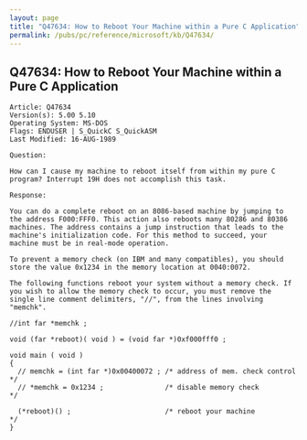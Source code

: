 ```yaml
---
layout: page
title: "Q47634: How to Reboot Your Machine within a Pure C Application"
permalink: /pubs/pc/reference/microsoft/kb/Q47634/
---
```


## Q47634: How to Reboot Your Machine within a Pure C Application

	Article: Q47634
	Version(s): 5.00 5.10
	Operating System: MS-DOS
	Flags: ENDUSER | S_QuickC S_QuickASM
	Last Modified: 16-AUG-1989
	
	Question:
	
	How can I cause my machine to reboot itself from within my pure C
	program? Interrupt 19H does not accomplish this task.
	
	Response:
	
	You can do a complete reboot on an 8086-based machine by jumping to
	the address F000:FFF0. This action also reboots many 80286 and 80386
	machines. The address contains a jump instruction that leads to the
	machine's initialization code. For this method to succeed, your
	machine must be in real-mode operation.
	
	To prevent a memory check (on IBM and many compatibles), you should
	store the value 0x1234 in the memory location at 0040:0072.
	
	The following functions reboot your system without a memory check. If
	you wish to allow the memory check to occur, you must remove the
	single line comment delimiters, "//", from the lines involving
	"memchk".
	
	//int far *memchk ;
	
	void (far *reboot)( void ) = (void far *)0xf000fff0 ;
	
	void main ( void )
	{
	  // memchk = (int far *)0x00400072 ; /* address of mem. check control */
	  // *memchk = 0x1234 ;               /* disable memory check          */
	
	  (*reboot)() ;                       /* reboot your machine           */
	}

